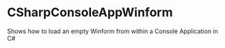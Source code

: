 # CSharpConsoleAppWinform
Shows how to load an empty Winform from within a Console Application in C#
